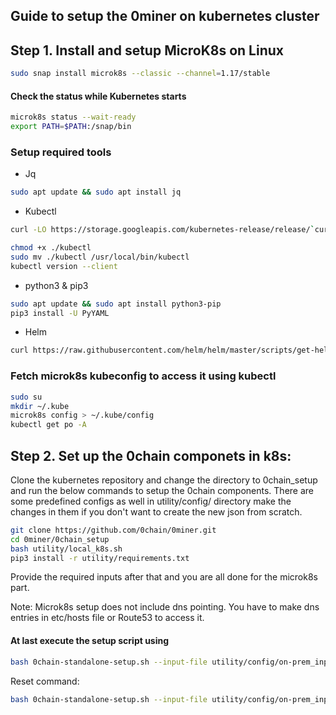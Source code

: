 
## Guide to setup the 0miner on kubernetes cluster

## Step 1. Install and setup MicroK8s on Linux
```bash
sudo snap install microk8s --classic --channel=1.17/stable
```
#### Check the status while Kubernetes starts
```bash
microk8s status --wait-ready
export PATH=$PATH:/snap/bin
```
### Setup required tools

- Jq
 ```bash
sudo apt update && sudo apt install jq
```
- Kubectl
 ```bash
curl -LO https://storage.googleapis.com/kubernetes-release/release/`curl -s https://storage.googleapis.com/kubernetes-release/release/stable.txt`/bin/linux/amd64/kubectl 

chmod +x ./kubectl 
sudo mv ./kubectl /usr/local/bin/kubectl 
kubectl version --client
```

- python3 & pip3  
```bash
sudo apt update && sudo apt install python3-pip
pip3 install -U PyYAML
```

- Helm
```bash
curl https://raw.githubusercontent.com/helm/helm/master/scripts/get-helm-3 | bash
```

### Fetch microk8s kubeconfig to access it using kubectl
```bash
sudo su
mkdir ~/.kube
microk8s config > ~/.kube/config
kubectl get po -A
```

## Step 2. Set up the 0chain componets in k8s:

Clone the kubernetes repository and change the directory to 0chain_setup and run the below commands to setup the 0chain components. There are some predefined configs as well in utility/config/ directory make the changes in them if you don't want to create the new json from scratch.

```bash
git clone https://github.com/0chain/0miner.git
cd 0miner/0chain_setup
bash utility/local_k8s.sh 
pip3 install -r utility/requirements.txt
```
Provide the required inputs after that and you are all done for the microk8s part. 

Note: Microk8s setup does not include dns pointing. You have to make dns entries in etc/hosts file or Route53 to access it.

#### At last execute the setup script using
```bash
bash 0chain-standalone-setup.sh --input-file utility/config/on-prem_input_microk8s_standalone.json
```



Reset command:
```bash
bash 0chain-standalone-setup.sh --input-file utility/config/on-prem_input_microk8s_standalone.json --reset true
```

